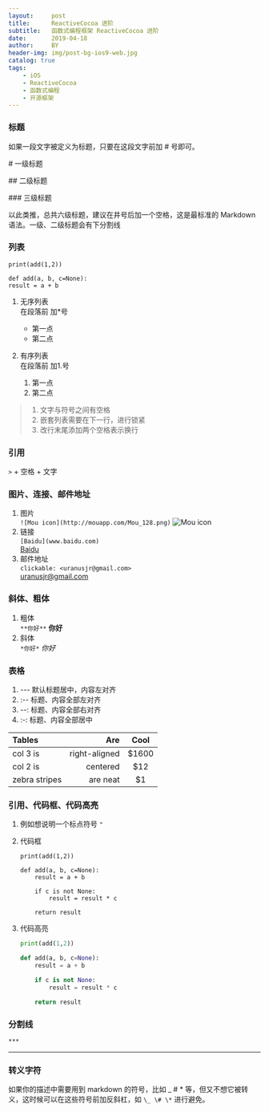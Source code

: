 ```yaml
---
layout:     post
title:      ReactiveCocoa 进阶
subtitle:   函数式编程框架 ReactiveCocoa 进阶
date:       2019-04-18
author:     BY
header-img: img/post-bg-ios9-web.jpg
catalog: true
tags:
    - iOS
    - ReactiveCocoa
    - 函数式编程
    - 开源框架
---
```

### 标题
如果一段文字被定义为标题，只要在这段文字前加 # 号即可。

\# 一级标题

\## 二级标题

\### 三级标题

以此类推，总共六级标题，建议在井号后加一个空格，这是最标准的 Markdown语法。一级、二级标题会有下分割线

### 列表

```
print(add(1,2))

def add(a, b, c=None):
result = a + b
```

1. 无序列表  
    在段落前 加\*号
    * 第一点
    * 第二点  

2. 有序列表  
	在段落前 加1.号
	1. 第一点
	2. 第二点  

> 1. 文字与符号之间有空格  
> 2. 嵌套列表需要在下一行，进行锁紧  
> 3. 改行末尾添加两个空格表示换行

### 引用
`>` + 空格 + 文字

### 图片、连接、邮件地址
1. 图片  
`![Mou icon](http://mouapp.com/Mou_128.png)`
![Mou icon](http://mouapp.com/Mou_128.png)
2. 链接  
`[Baidu](www.baidu.com)`  
[Baidu](www.baidu.com)
3. 邮件地址  
`clickable: <uranusjr@gmail.com>`  
<uranusjr@gmail.com>

### 斜体、粗体
1. 粗体  
`**你好**` **你好**
2. 斜体  
`*你好*` *你好*

### 表格

1. --- 默认标题居中，内容左对齐
2. :-- 标题、内容全部左对齐
3. --: 标题、内容全部右对齐
4. :-: 标题、内容全部居中

| Tables        | Are           | Cool  |
| :------------ | ------------: | :----:|
| col 3 is      | right-aligned | $1600 |
| col 2 is      | centered      |   $12 |
| zebra stripes | are neat      |    $1 |


### 引用、代码框、代码高亮
1. 例如想说明一个标点符号
`"`
2. 代码框

	```
	print(add(1,2))
	
	def add(a, b, c=None):
	    result = a + b
	
	    if c is not None:
	        result = result * c
	
	    return result
	```

3. 代码高亮

	~~~python
	print(add(1,2))
	
	def add(a, b, c=None):
	    result = a + b
	
	    if c is not None:
	        result = result * c
	
	    return result
	~~~

### 分割线
`***`
***

### 转义字符
如果你的描述中需要用到 markdown 的符号，比如 _ # * 等，但又不想它被转义，这时候可以在这些符号前加反斜杠，如 `\_ \# \*` 进行避免。


